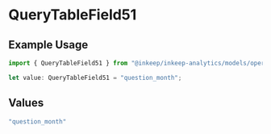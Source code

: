 # QueryTableField51

## Example Usage

```typescript
import { QueryTableField51 } from "@inkeep/inkeep-analytics/models/operations";

let value: QueryTableField51 = "question_month";
```

## Values

```typescript
"question_month"
```